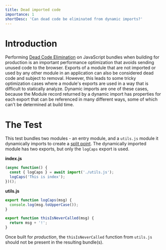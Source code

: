 ```yaml
---
title: Dead imported code
importance: 1
shortDesc: 'Can dead code be eliminated from dynamic imports?'
---
```


# Introduction

Performing [Dead Code Elimination](/transformations/dead-code/) on JavaScript bundles when building for production is an important performance optimization that avoids sending unused code to the browser. Exports of a module that are not imported or used by any other module in an application can also be considered dead code and subject to removal. However, this leads to some tricky optimization cases where a module's exports are used in a way that is difficult to statically analyze. Dynamic imports are one of these cases, because the Module record returned by a dynamic import has properties for each export that can be referenced in many different ways, some of which can't be determined at build time.

# The Test

This test bundles two modules - an entry module, and a `utils.js` module it dynamically imports to create a [split point](/code-splitting/dynamic-import/). The dynamically imported module has two exports, but only the `logCaps` export is used.

**index.js**

```js
(async function() {
  const { logCaps } = await import('./utils.js');
  logCaps('This is index');
})();
```

**utils.js**

```js
export function logCaps(msg) {
  console.log(msg.toUpperCase());
}

export function thisIsNeverCalled(msg) {
  return msg + '!';
}
```

Once built for _production_, the `thisIsNeverCalled` function from `utils.js` should not be present in the resulting bundle(s).
